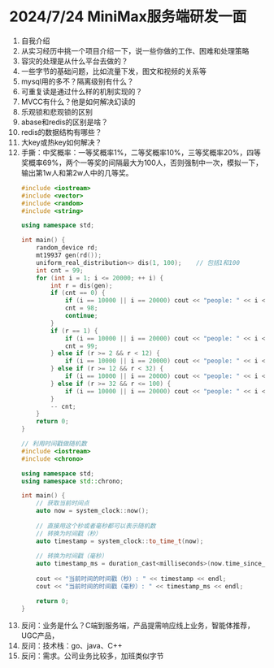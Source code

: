 # 2024/7/24 MiniMax服务端研发一面
1. 自我介绍
2. 从实习经历中挑一个项目介绍一下，说一些你做的工作、困难和处理策略
3. 容灾的处理是从什么平台去做的？
4. 一些字节的基础问题，比如流量下发，图文和视频的关系等
5. mysql用的多不？隔离级别有什么？
6. 可重复读是通过什么样的机制实现的？
7. MVCC有什么？他是如何解决幻读的
8. 乐观锁和悲观锁的区别
9. abase和redis的区别是啥？
10. redis的数据结构有哪些？
11. 大key或热key如何解决？
12. 手撕：中奖概率：一等奖概率1%，二等奖概率10%，三等奖概率20%，四等奖概率69%，两个一等奖的间隔最大为100人，否则强制中一次，模拟一下，输出第1w人和第2w人中的几等奖。
    ```C++
    #include <iostream>
    #include <vector>
    #include <random>
    #include <string>

    using namespace std;

    int main() {
        random_device rd;
        mt19937 gen(rd());
        uniform_real_distribution<> dis(1, 100);    // 包括1和100
        int cnt = 99;
        for (int i = 1; i <= 20000; ++ i) {
            int r = dis(gen);
            if (cnt == 0) {
                if (i == 10000 || i == 20000) cout << "people: " << i << " : have 1 ! " << endl;
                cnt = 98;
                continue;
            }
            if (r == 1) {
                if (i == 10000 || i == 20000) cout << "people: " << i << " : have 1 ! " << endl;
                cnt = 99;
            } else if (r >= 2 && r < 12) {
                if (i == 10000 || i == 20000) cout << "people: " << i << " : have 2 ! " << endl;
            } else if (r >= 12 && r < 32) {
                if (i == 10000 || i == 20000) cout << "people: " << i << " : have 3 ! " << endl;
            } else if (r >= 32 && r <= 100) {
                if (i == 10000 || i == 20000) cout << "people: " << i << " : have 4 ! " << endl;
            }
            -- cnt;
        }
        return 0;
    }

    // 利用时间戳做随机数
    #include <iostream>
    #include <chrono>

    using namespace std;
    using namespace std::chrono;

    int main() {
        // 获取当前时间点
        auto now = system_clock::now();
        
        // 直接用这个秒或者毫秒都可以表示随机数
        // 转换为时间戳（秒）
        auto timestamp = system_clock::to_time_t(now);
        
        // 转换为时间戳（毫秒）
        auto timestamp_ms = duration_cast<milliseconds>(now.time_since_epoch()).count();
        
        cout << "当前时间的时间戳（秒）: " << timestamp << endl;
        cout << "当前时间的时间戳（毫秒）: " << timestamp_ms << endl;

        return 0;
    }
    ```
13. 反问：业务是什么？C端到服务端，产品提需响应线上业务，智能体推荐，UGC产品，
14. 反问：技术栈：go、java、C++
15. 反问：需求。公司业务比较多，加班类似字节
